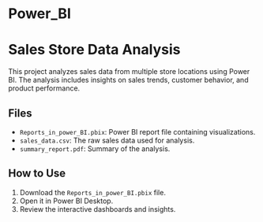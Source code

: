 # Power_BI
# Sales Store Data Analysis

This project analyzes sales data from multiple store locations using Power BI. The analysis includes insights on sales trends, customer behavior, and product performance.

## Files

- `Reports_in_power_BI.pbix`: Power BI report file containing visualizations.
- `sales_data.csv`: The raw sales data used for analysis.
- `summary_report.pdf`: Summary of the analysis.

## How to Use

1. Download the `Reports_in_power_BI.pbix` file.
2. Open it in Power BI Desktop.
3. Review the interactive dashboards and insights.
